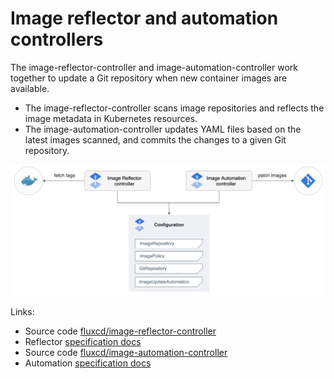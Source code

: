 # Image reflector and automation controllers

The image-reflector-controller and image-automation-controller work together to update a Git
repository when new container images are available.

- The image-reflector-controller scans image repositories and reflects the image metadata in
  Kubernetes resources.
- The image-automation-controller updates YAML files based on the latest images scanned, and commits
  the changes to a given Git repository.

![](../../_files/image-update-automation.png)

Links:

- Source code [fluxcd/image-reflector-controller](https://github.com/fluxcd/image-reflector-controller)
- Reflector [specification docs](https://github.com/fluxcd/image-reflector-controller/tree/main/docs/spec)
- Source code [fluxcd/image-automation-controller](https://github.com/fluxcd/image-automation-controller)
- Automation [specification docs](https://github.com/fluxcd/image-automation-controller/tree/main/docs/spec)
